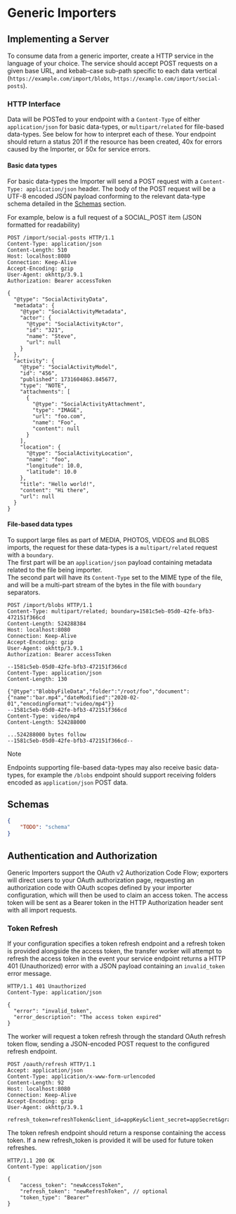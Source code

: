 # Generic Importers

## Implementing a Server

To consume data from a generic importer, create a HTTP service in the language of your choice.
The service should accept POST requests on a given base URL, and kebab-case sub-path specific to each data vertical (`https://example.com/import/blobs`, `https://example.com/import/social-posts`).

### HTTP Interface

Data will be POSTed to your endpoint with a `Content-Type` of either `application/json` for basic data-types, or `multipart/related` for file-based data-types. See below for how to interpret each of these.
Your endpoint should return a status 201 if the resource has been created, 40x for errors caused by the Importer, or 50x for service errors.

#### Basic data types

For basic data-types the Importer will send a POST request with a `Content-Type: application/json` header. The body of the POST request will be a UTF-8 encoded JSON payload conforming to the relevant data-type schema detailed in the [Schemas](#schemas) section.

For example, below is a full request of a SOCIAL_POST item (JSON formatted for readability)

```http
POST /import/social-posts HTTP/1.1
Content-Type: application/json
Content-Length: 510
Host: localhost:8080
Connection: Keep-Alive
Accept-Encoding: gzip
User-Agent: okhttp/3.9.1
Authorization: Bearer accessToken

{
  "@type": "SocialActivityData",
  "metadata": {
    "@type": "SocialActivityMetadata",
    "actor": {
      "@type": "SocialActivityActor",
      "id": "321",
      "name": "Steve",
      "url": null
    }
  },
  "activity": {
    "@type": "SocialActivityModel",
    "id": "456",
    "published": 1731604863.845677,
    "type": "NOTE",
    "attachments": [
      {
        "@type": "SocialActivityAttachment",
        "type": "IMAGE",
        "url": "foo.com",
        "name": "Foo",
        "content": null
      }
    ],
    "location": {
      "@type": "SocialActivityLocation",
      "name": "foo",
      "longitude": 10.0,
      "latitude": 10.0
    },
    "title": "Hello world!",
    "content": "Hi there",
    "url": null
  }
}
```

#### File-based data types

To support large files as part of MEDIA, PHOTOS, VIDEOS and BLOBS imports, the request for these data-types is a `multipart/related` request with a `boundary`. \
The first part will be an `application/json` payload containing metadata related to the file being importer. \
The second part will have its `Content-Type` set to the MIME type of the file, and will be a multi-part stream of the bytes in the file with `boundary` separators.

```http
POST /import/blobs HTTP/1.1
Content-Type: multipart/related; boundary=1581c5eb-05d0-42fe-bfb3-472151f366cd
Content-Length: 524288384
Host: localhost:8080
Connection: Keep-Alive
Accept-Encoding: gzip
User-Agent: okhttp/3.9.1
Authorization: Bearer accessToken

--1581c5eb-05d0-42fe-bfb3-472151f366cd
Content-Type: application/json
Content-Length: 130

{"@type":"BlobbyFileData","folder":"/root/foo","document":{"name":"bar.mp4","dateModified":"2020-02-01","encodingFormat":"video/mp4"}}
--1581c5eb-05d0-42fe-bfb3-472151f366cd
Content-Type: video/mp4
Content-Length: 524288000

...524288000 bytes follow
--1581c5eb-05d0-42fe-bfb3-472151f366cd--
```

> [!NOTE]
> Endpoints supporting file-based data-types may also receive basic data-types, for example the `/blobs` endpoint should
> support receiving folders encoded as `application/json` POST data.

## Schemas

```json
{
    "TODO": "schema"
}
```

## Authentication and Authorization

Generic Importers support the OAuth v2 Authorization Code Flow; exporters will direct users to your OAuth authorization page, requesting an authorization code with OAuth scopes defined by your importer configuration, which will then be used to claim an access token.
The access token will be sent as a Bearer token in the HTTP Authorization header sent with all import requests.

### Token Refresh

If your configuration specifies a token refresh endpoint and a refresh token is provided alongside the access token, the transfer worker will attempt to refresh the access token in the event your service endpoint returns a HTTP 401 (Unauthorized) error with a JSON payload containing an `invalid_token` error message.

```http
HTTP/1.1 401 Unauthorized
Content-Type: application/json

{
  "error": "invalid_token",
  "error_description": "The access token expired"
}
```

The worker will request a token refresh through the standard OAuth refresh token flow, sending a JSON-encoded POST request to the configured refresh endpoint.

```http
POST /oauth/refresh HTTP/1.1
Accept: application/json
Content-Type: application/x-www-form-urlencoded
Content-Length: 92
Host: localhost:8080
Connection: Keep-Alive
Accept-Encoding: gzip
User-Agent: okhttp/3.9.1

refresh_token=refreshToken&client_id=appKey&client_secret=appSecret&grant_type=refresh_token
```

The token refresh endpoint should return a response containing the access token. If a new refresh_token is provided it will be used for future token refreshes.

```http
HTTP/1.1 200 OK
Content-Type: application/json

{
    "access_token": "newAccessToken",
    "refresh_token": "newRefreshToken", // optional
    "token_type": "Bearer"
}
```

